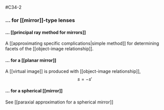 #C34-2 

### ... for [[mirror]]-type lenses
#### ... [[principal ray method for mirrors]]
A [[approximating specific complications|simple method]] for determining facets of the [[object-image relationship]].

#### ... for a [[planar mirror]]
A [[virtual image]] is produced with [[object-image relationship]], $$s = -s'$$
#### ... for a spherical [[mirror]]
See [[paraxial approximation for a spherical mirror]]

